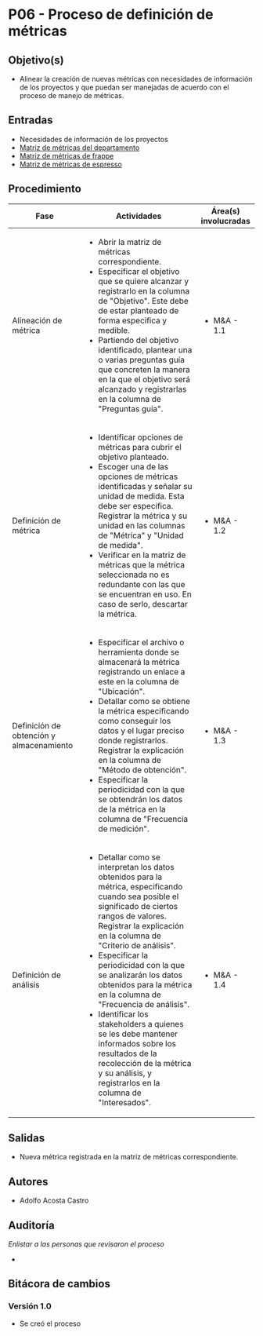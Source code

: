 
# P06 - Proceso de definición de métricas

## Objetivo(s)
- Alinear la creación de nuevas métricas con necesidades de información de los proyectos y que puedan ser manejadas de acuerdo con el proceso de manejo de métricas.

## Entradas
- Necesidades de información de los proyectos
- [Matriz de métricas del departamento](https://docs.google.com/spreadsheets/d/1iPB2uvTLcUs6xwrzPDwUiacKQenPDzABNM7yl2GitkI/edit#gid=0)
- [Matriz de métricas de frappe](https://docs.google.com/spreadsheets/d/1iPB2uvTLcUs6xwrzPDwUiacKQenPDzABNM7yl2GitkI/edit#gid=1505846577)
- [Matriz de métricas de espresso](https://docs.google.com/spreadsheets/d/1iPB2uvTLcUs6xwrzPDwUiacKQenPDzABNM7yl2GitkI/edit#gid=16791600)


## Procedimiento
<table>
  <thead>
    <th>Fase</th>
    <th>Actividades</th>
    <th>Área(s) involucradas</th>
  </thead>

  <tbody>
    <tr>
      <td>Alineación  de métrica</td>
      <td>
        <ul align="left">
          <li>Abrir la matriz de métricas correspondiente.</li>
          <li>Especificar el objetivo que se quiere alcanzar y registrarlo en la columna de "Objetivo". Este debe de estar planteado de forma especifica y medible.</li>
          <li>Partiendo del objetivo identificado, plantear una o varias preguntas guía que concreten la manera en la que el objetivo será alcanzado y registrarlas en la columna de "Preguntas guía".</li>
        </ul>
      </td>
      <td>
        <ul>
          <li>M&A - 1.1</li>
        </ul>
      </td>
    </tr>
    <tr>
      <td>Definición  de métrica</td>
      <td>
        <ul align="left">
          <li>Identificar opciones de métricas para cubrir el objetivo planteado.</li>
          <li>Escoger una de las opciones de métricas identificadas y señalar su unidad de medida. Esta debe ser especifica. Registrar la métrica y su unidad en las columnas de "Métrica" y "Unidad de medida".</li>
          <li>Verificar en la matriz de métricas que la métrica seleccionada no es redundante con las que se encuentran en uso. En caso de serlo, descartar la métrica.</li>
        </ul>
      </td>
      <td>
        <ul>
          <li>M&A - 1.2</li>
        </ul>
      </td>
    </tr>
    <tr>
      <td>Definición de obtención y almacenamiento</td>
      <td>
        <ul align="left">
          <li>Especificar el archivo o herramienta donde se almacenará la métrica registrando un enlace a este en la columna de "Ubicación".</li>
          <li>Detallar como se obtiene la métrica especificando como conseguir los datos y el lugar preciso donde registrarlos. Registrar la explicación en la columna de "Método de obtención".</li>
          <li>Especificar la periodicidad con la que se obtendrán los datos de la métrica en la columna de "Frecuencia de medición".</li>
        </ul>
      </td>
      <td>
        <ul>
          <li>M&A - 1.3</li>
        </ul>
      </td>
    </tr>
    <tr>
      <td>Definición de análisis</td>
      <td>
        <ul align="left">
          <li>Detallar como se interpretan los datos obtenidos para la métrica, especificando cuando sea posible el significado de ciertos rangos de valores. Registrar la explicación en la columna de "Criterio de análisis".</li>
          <li>Especificar la periodicidad con la que se analizarán los datos obtenidos para la métrica en la columna de "Frecuencia de análisis".</li>
          <li>Identificar los stakeholders a quienes se les debe mantener informados sobre los resultados de la recolección de la métrica y su análisis, y registrarlos en la columna de "Interesados".</li>
        </ul>
      </td>
      <td>
        <ul>
          <li>M&A - 1.4</li>
        </ul>
      </td>
    </tr>
  </tbody>
</table>

## Salidas
- Nueva métrica registrada en la matriz de métricas correspondiente.

## Autores
- Adolfo Acosta Castro

## Auditoría

_Enlistar a las personas que revisaron el proceso_

- 

## Bitácora de cambios

### Versión 1.0
- Se creó el proceso
